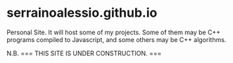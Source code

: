 # serrainoalessio.github.io

Personal Site. It will host some of my projects. Some of them may be C++ programs compiled to Javascript, and some others may be C++ algorithms.

N.B. === THIS SITE IS UNDER CONSTRUCTION. ===
